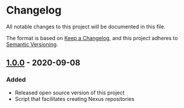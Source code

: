 # Changelog
All notable changes to this project will be documented in this file.

The format is based on [Keep a Changelog](https://keepachangelog.com/en/1.0.0/),
and this project adheres to [Semantic Versioning](https://semver.org/spec/v2.0.0.html).
 
## [1.0.0](https://github.com/Cisco-AMP/nexus_repo_manager/compare/master...v1.0.0) - 2020-09-08
### Added
- Released open source version of this project
- Script that facilitates creating Nexus repositories